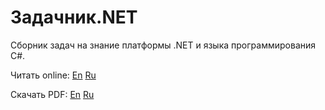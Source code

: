 # Задачник.NET

Сборник задач на знание платформы .NET и языка программирования C#.

Читать online: [En](http://andreyakinshin.gitbooks.io/problembookdotnet/en/) [Ru](http://andreyakinshin.gitbooks.io/problembookdotnet/ru/)

Скачать PDF: [En](https://github.com/AndreyAkinshin/ProblemBook.NET/raw/master/TeX/ProblemBook.NET-en.pdf) [Ru](https://github.com/AndreyAkinshin/ProblemBook.NET/raw/master/TeX/ProblemBook.NET-ru.pdf)